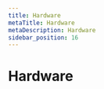 ```yaml
---
title: Hardware
metaTitle: Hardware
metaDescription: Hardware
sidebar_position: 16
---
```


# Hardware
